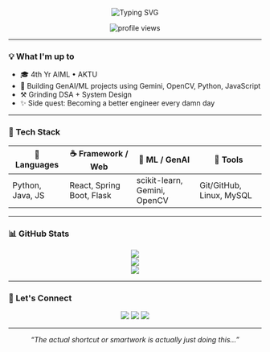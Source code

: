 <p align="center">
  <img src="https://readme-typing-svg.demolab.com?font=Bruno+Ace&weight=500&duration=800&pause=1000&color=00CCFF&center=true&vCenter=true&multiline=true&width=650&height=80&lines=GenAI+%7C+ML+%7C+Fullstack" alt="Typing SVG" />
</p>


<p align="center">
  <img src="https://komarev.com/ghpvc/?username=keshav20004&style=flat-square&color=blue" alt="profile views"/>
</p>



---

### 💡 What I'm up to
- 🎓 4th Yr AIML • AKTU
- 🤖 Building GenAI/ML projects using Gemini, OpenCV, Python, JavaScript
- ⚒️ Grinding DSA + System Design
- ✨ Side quest: Becoming a better engineer every damn day

---

### 🚀 Tech Stack

| 🧩 Languages   | ☕ Framework / Web | 🤖 ML / GenAI            | 🔧 Tools         |
|---------------|-------------------|---------------------------|------------------|
| Python, Java, JS | React, Spring Boot, Flask | scikit-learn, Gemini, OpenCV | Git/GitHub, Linux, MySQL |

---

### 📊 GitHub Stats

<p align="center">
  <img src="https://github-readme-stats.vercel.app/api?username=keshav20004&show_icons=true&theme=radical"/>
  <br/>
  <img src="https://streak-stats.demolab.com?user=keshav20004&theme=radical"/>
  <br/>
  <img src="https://github-readme-stats.vercel.app/api/top-langs/?username=keshav20004&layout=compact&theme=radical"/>
</p>

---

### 🔗 Let's Connect

<p align="center">
  <a href="mailto:ikeshav62@gmail.com"><img src="https://img.shields.io/badge/-Email-D14836?style=for-the-badge&logo=gmail&logoColor=white"/></a>
  <a href="https://www.linkedin.com/in/keshav-bajpai-3409322b6/"><img src="https://img.shields.io/badge/-LinkedIn-0A66C2?style=for-the-badge&logo=linkedin&logoColor=white"/></a>
  <a href="https://keshav01.netlify.app/"><img src="https://img.shields.io/badge/-Portfolio-000000?style=for-the-badge&logo=About.me&logoColor=white"/></a>
</p>

---

<p align="center"><em>“The actual shortcut or smartwork is actually just doing this…”</em></p>
